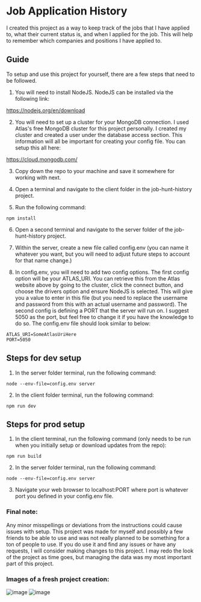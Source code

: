# Job Application History

 I created this project as a way to keep track of the jobs that I have applied to, what their current status is, and when I applied for the job. This will help to remember which companies and positions I have applied to.

## Guide

 To setup and use this project for yourself, there are a few steps that need to be followed.

 1) You will need to install NodeJS. NodeJS can be installed via the following link:

 https://nodejs.org/en/download

 2) You will need to set up a cluster for your MongoDB connection. I used Atlas's free MongoDB cluster for this project personally. I created my cluster and created a user under the database access section. This information will all be important for creating your config file. You can setup this all here:

 https://cloud.mongodb.com/

 3) Copy down the repo to your machine and save it somewhere for working with next.

 4) Open a terminal and navigate to the client folder in the job-hunt-history project.

 5) Run the following command:

 ```
 npm install
 ```

 6) Open a second terminal and navigate to the server folder of the job-hunt-history project.

 7) Within the server, create a new file called config.env (you can name it whatever you want, but you will need to adjust future steps to account for that name change.)

 8) In config.env, you will need to add two config options. The first config option will be your ATLAS_URI. You can retrieve this from the Atlas website above by going to the cluster, click the connect button, and choose the drivers option and ensure NodeJS is selected. This will give you a value to enter in this file (but you need to replace the username and password from this with an actual username and password). The second config is defining a PORT that the server will run on. I suggest 5050 as the port, but feel free to change it if you have the knowledge to do so. The config.env file should look similar to below:

 ```
 ATLAS_URI=SomeAtlasUriHere
 PORT=5050
 ```

## Steps for dev setup

1) In the server folder terminal, run the following command:

 ```
 node --env-file=config.env server
 ```

2) In the client folder terminal, run the following command:

 ```
 npm run dev
 ```

## Steps for prod setup

1) In the client terminal, run the following command (only needs to be run when you initially setup or download updates from the repo):

  ```
  npm run build
  ```

2) In the server folder terminal, run the following command:

 ```
 node --env-file=config.env server
 ```
3) Navigate your web browser to localhost:PORT where port is whatever port you defined in your config.env file.



### Final note: 
Any minor misspellings or deviations from the instructions could cause issues with setup. This project was made for myself and possibly a few friends to be able to use and was not really planned to be something for a ton of people to use. If you do use it and find any issues or have any requests, I will consider making changes to this project. I may redo the look of the project as time goes, but managing the data was my most important part of this project.

### Images of a fresh project creation:
![image](https://github.com/user-attachments/assets/0363ed62-2d4b-442c-8aab-05f49cc11bbe)
![image](https://github.com/user-attachments/assets/d075d92f-6b07-422a-838a-e0d51bc6285b)

